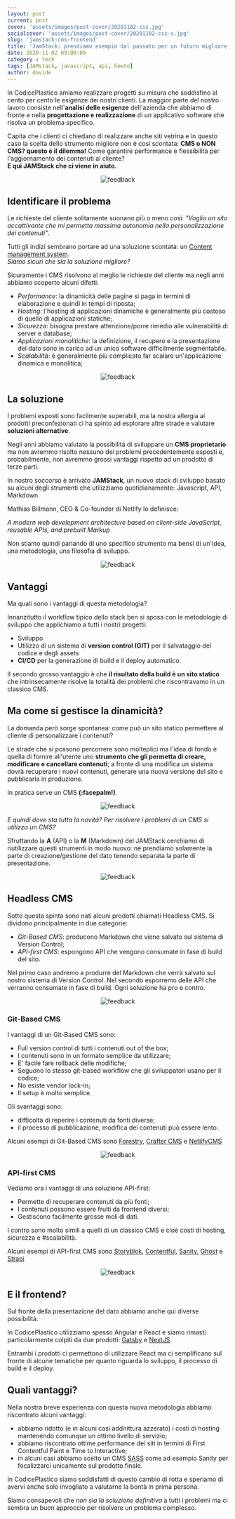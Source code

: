 ```yaml
---
layout: post
current: post
cover: 'assets/images/post-cover/20201102-css.jpg'
socialcover: 'assets/images/post-cover/20201102-css-s.jpg'
slug: 'jamstack-cms-frontend'
title: 'JamStack: prendiamo esempio dal passato per un futuro migliore'
date: 2020-11-02 09:00:00
category : tech
tags: [JAMstack, javascript, api, howto]
author: davide
---
```

<div class="post-intro">
    <p>In CodicePlastico amiamo realizzare progetti su misura che soddisfino al cento per cento le esigenze dei nostri clienti. La maggior parte del nostro lavoro consiste nell'<strong>analisi delle esigenze</strong> dell'azienda che abbiamo di fronte e nella <strong>progettazione e realizzazione</strong> di un applicativo software che risolva un problema specifico. </p>
    <p>Capita che i clienti ci chiedano di realizzare anche siti vetrina e in questo caso la scelta dello strumento migliore non è così scontata: <strong>CMS o NON CMS? questo è il dilemma!</strong> Come garantire performance e flessibilità per l'aggiornamento dei contenuti al cliente?<br/>
     <strong>E qui JAMStack che ci viene in aiuto.</strong></p>
</div>


<p style="text-align:center"><img src="/assets/images/post-content/jamstack/jamstack_problem.png" alt="feedback"/></p>

## Identificare il problema
Le richieste del cliente solitamente suonano più o meno così: _"Voglio un sito accattivante che mi permetta massima autonomia nella personalizzazione dei contenuti"_.

Tutti gli indizi sembrano portare ad una soluzione scontata: un [Content management system](https://en.wikipedia.org/wiki/Content_management_system).
<br>
<cite>Siamo sicuri che sia la soluzione migliore?</cite>

Sicuramente i CMS risolvono al meglio le richieste del cliente ma negli anni abbiamo scoperto alcuni difetti:

* _Performance_: la dinamicità delle pagine si paga in termini di elaborazione e quindi in tempi di riposta;
* _Hosting_: l'hosting di applicazioni dinamiche è generalmente più costoso di quello di applicazioni statiche;
* _Sicurezza_: bisogna prestare attenzione/porre rimedio alle vulnerabilità di server e database;
* _Applicazioni monolitiche_: la definizione, il recupero e la presentazione del dato sono in carico ad un unico software difficilmente segmentabile.
* _Scalabilità_: è generalmente più complicato far scalare un'applicazione dinamica e monolitica;

<p style="text-align:center"><img src="/assets/images/post-content/jamstack/jamstack_jamstack.png" alt="feedback"/></p>

## La soluzione
I problemi esposti sono facilmente superabili, ma la nostra allergia ai prodotti preconfezionati ci ha spinto ad esplorare altre strade e valutare **soluzioni alternative**.

Negli anni abbiamo valutato la possibilità di sviluppare un **CMS proprietario** ma non avremmo risolto nessuno dei problemi precedentemente esposti e, probabilmente, non avremmo grossi vantaggi rispetto ad un prodotto di terze parti.

In nostro soccorso è arrivato **JAMStack**, un nuovo stack di sviluppo basato su alcuni degli strumenti che utilizziamo quotidianamente: Javascript, API, Markdown.

Mathias Biilmann, CEO & Co-founder di Netlify lo definisce:

<cite>A modern web development architecture based on client-side JavaScript, reusable APIs, and prebuilt Markup</cite>

Non stiamo quindi parlando di uno specifico strumento ma bensì di un'idea, una metodologia, una filosofia di sviluppo.

<p style="text-align:center"><img src="/assets/images/post-content/jamstack/jamstack_dev-git-cicd.png" alt="feedback"/></p>

## Vantaggi

Ma quali sono i vantaggi di questa metodologia?

Innanzitutto il workflow tipico dello stack ben si sposa con le metodologie di sviluppo che applichiamo a tutti i nostri progetti:

* Sviluppo
* Utilizzo di un sistema di **version control (GIT)** per il salvataggio del codice e degli assets
* **CI/CD** per la generazione di build e il deploy automatico.

Il secondo grosso vantaggio è che **il risultato della build è un sito statico** che intrinsecamente risolve la totalità dei problemi che riscontravamo in un classico CMS. 

## Ma come si gestisce la dinamicità?
La domanda però sorge spontanea: come può un sito statico permettere al cliente di personalizzare i contenuti?

Le strade che si possono percorrere sono molteplici ma l'idea di fondo è quella di fornire all'utente uno **strumento che gli permetta di creare, modificare e cancellare contenuti**; a fronte di una modifica un sistema dovrà recuperare i nuovi contenuti, generare una nuova versione del sito e pubblicarla in produzione.

In pratica serve un CMS **(:facepalm!)**.

<p style="text-align:center"><img src="/assets/images/post-content/jamstack/jamstack_faceplam.png" alt="feedback"/></p>


_E quindi dove sta tutta la novità? Per risolvere i problemi di un CMS si utilizza un CMS?_

Sfruttando la **A** (API) o la **M** (Markdown) del JAMStack cerchiamo di riutilizzare questi strumenti in modo nuovo: ne prendiamo solamente la parte di creazione/gestione del dato tenendo separata la parte di presentazione.

<p style="text-align:center"><img src="/assets/images/post-content/jamstack/jamstack_headless.png" alt="feedback"/></p>

## Headless CMS

Sotto questa spinta sono nati alcuni prodotti chiamati Headless CMS. 
Si dividono principalmente in due categorie: 

* _Git-Based CMS_: producono Markdown che viene salvato sul sistema di Version Control;
* _API-first CMS_: espongono API che vengono consumate in fase di build del sito.

Nel primo caso andremo a produrre del Markdown che verrà salvato sul nostro sistema di Version Control.
Nel secondo esporremo delle API che verranno consumate in fase di build.
Ogni soluzione ha pro e contro. 

<p style="text-align:center"><img src="/assets/images/post-content/jamstack/jamstack_git-based.png" alt="feedback"/></p>

### Git-Based CMS
I vantaggi di un Git-Based CMS sono:

* Full version control di tutti i contenuti out of the box;
* I contenuti sono in un formato semplice da utilizzare;
* E' facile fare rollback delle modifiche;
* Seguono lo stesso git-based workflow che gli sviluppatori usano per il codice;
* No esiste vendor lock-in;
* Il setup è molto semplice.

Gli svantaggi sono:

* difficoltà di reperire i contenuti da fonti diverse;
* il processo di pubblicazione, modifica dei contenuti può essere lento.

Alcuni esempi di Git-Based CMS sono [Forestry](https://forestry.io/), [Crafter CMS](https://craftercms.org/) e [NetlifyCMS](https://www.netlifycms.org/)

<p style="text-align:center"><img src="/assets/images/post-content/jamstack/jamstack_api-based.png" alt="feedback"/></p>

### API-first CMS
Vediamo ora i vantaggi di una soluzione API-first:

* Permette di recuperare contenuti da più fonti;
* I contenuti possono essere fruiti da frontend diversi;
* Gestiscono facilmente grosse moli di dati.

I contro sono molto simili a quelli di un classico CMS e cioè costi di hosting, sicurezza e #scalabilità.

Alcuni esempi di API-first CMS sono [Storyblok](https://www.storyblok.com/), [Contentful](https://www.contentful.com/), [Sanity](https://www.sanity.io/), [Ghost](https://ghost.org/) e [Strapi](https://strapi.io/)


<p style="text-align:center"><img src="/assets/images/post-content/jamstack/jamstack_frontend.png" alt="feedback"/></p>

## E il frontend?
Sul fronte della presentazione del dato abbiamo anche qui diverse possibilità.

In CodicePlastico utilizziamo spesso Angular e React e siamo rimasti particolarmente colpiti da due prodotti: [Gatsby](https://www.gatsbyjs.com/) e [NextJS](https://nextjs.org/)

Entrambi i prodotti ci permettono di utilizzare React ma ci semplificano sul fronte di alcune tematiche per quanto riguarda lo sviluppo, il processo di build e il deploy.

## Quali vantaggi?

Nella nostra breve esperienza con questa nuova metodologia abbiamo riscontrato alcuni vantaggi:

* abbiamo ridotto (e in alcuni casi addirittura azzerato) i costi di hosting mantenendo comunque un ottimo livello di servizio;
* abbiamo riscontrato ottime performance dei siti in termini di First Contentful Paint e Time to Interactive;
* in alcuni casi abbiamo scelto un CMS [SASS](https://en.wikipedia.org/wiki/Software_as_a_service) come ad esempio Sanity per focalizzarci unicamente sul prodotto finale.

In CodicePlastico siamo soddisfatti di questo cambio di rotta e speriamo di avervi anche solo invogliato a valutarne la bontà in prima persona.

Siamo consapevoli che *non sia la soluzione definitiva* a tutti i problemi ma ci sembra un buon approccio per risolvere un problema complesso.